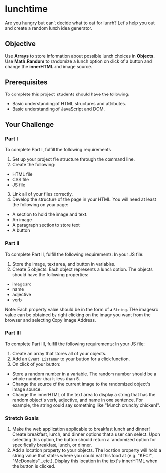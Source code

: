 # lunchtime

Are you hungry but can't decide what to eat for lunch? Let's help you out and create a random lunch idea generator.

## Objective
Use **Arrays** to store information about possible lunch choices in **Objects**. Use **Math.Random** to randomize a lunch option on click of a button and change the **innerHTML** and image source.

## Prerequisites

To complete this project, students should have the following:
* Basic understanding of HTML structures and attributes.
* Basic understanding of JavaScript and DOM.

## Your Challenge

### Part I

To complete Part I, fulfill the following requirements:
1. Set up your project file structure through the command line.
2. Create the following:
* HTML file
* CSS file
* JS file
3. Link all of your files correctly.
4. Develop the structure of the page in your HTML. You will need at least  the following on your page:
* A section to hold the image and text.
* An image
* A paragraph section to store text
* A button

### Part II
To complete Part II, fulfill the following requirements:
In your JS file:
1. Store the image, text area, and button in variables.
2. Create 5 objects. Each object represents a lunch option. The objects should have the following properties:
* imagesrc
* name
* adjective
* verb

Note: Each property value should be in the form of a ```String```. THe imagesrc value can be obtained by right clicking on the image you want from the browser and selecting Copy Image Address.

### Part III
To complete Part III, fulfill the following requirements:
In your JS  file:
1. Create an array that stores all of your objects.
2. Add an ```Event Listener``` to your button for a click function.
3. On click of your button:
* Store a random number in a variable. The random number should be a whole number that is less than 5.
* Change the source of the current image to the randomized object's image source.
* Change the innerHTML of the text area to display a string that has the random object's verb, adjective, and name in one sentence. For example, the string could say something like "Munch crunchy chicken!".

### Stretch Goals
1. Make the web application applicable to breakfast lunch and dinner! Create breakfast, lunch, and dinner options that a user can select. Upon selecting this option, the button should return a randomized option for specifically breakfast, lunch, or dinner.
2. Add a location property to your objects. The location property will hold a string value that states where you could eat this food at (e.g. "KFC!", "McDonalds"...etc.). Display this location in the text's innerHTML when the button is clicked.
